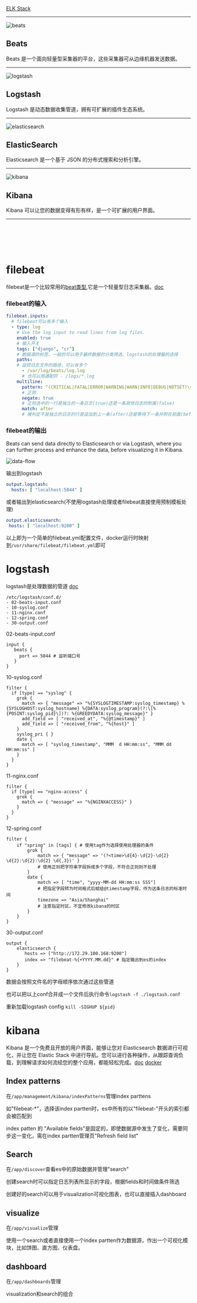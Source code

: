 [ELK Stack](https://www.elastic.co/cn/elastic-stack)

---

![beats][beats]
## Beats
Beats 是一个面向轻量型采集器的平台，这些采集器可从边缘机器发送数据。

---

![logstash][logstash]
## Logstash
Logstash 是动态数据收集管道，拥有可扩展的插件生态系统。

---

![elasticsearch][elasticsearch]
## ElasticSearch
Elasticsearch 是一个基于 JSON 的分布式搜索和分析引擎。

---

![kibana][kibana]
## Kibana
Kibana 可以让您的数据变得有形有样，是一个可扩展的用户界面。

---

<br>
<br>
<br>
<br>



# filebeat
filebeat是一个比较常用的[beat类型][beat-types],它是一个轻量型日志采集器。[doc][filebeat-doc]

### filebeat的输入
```yml
filebeat.inputs:
  # filebeat可以有多个输入
  - type: log 
    # Use the log input to read lines from log files.
    enabled: true 
    # 输入开关
    tags: ["django", "cr"]
    # 数据源的标签，一般的可以用于最终数据的分类筛选、logstash的处理器的选择
    paths: 
    # 监控日志文件的路径，可以有多个
      - /var/log/beats/log.log 
      # 也可以用通配符 - /logs/*.log
    multiline:
      pattern: ^(CRITICAL|FATAL|ERROR|WARNING|WARN|INFO|DEBUG|NOTSET)\s
      # 正则
      negate: true
      # 正则选中的一行是独立的一条日志(true)还是一条其他日志的附属(false)
      match: after
      # 被判定不是独立的日志的行是追加到上一条(after)还是等待下一条并附在前面(before)
```
### filebeat的输出

Beats can send data directly to Elasticsearch or via Logstash, where you can further process and enhance the data, before visualizing it in Kibana.

![data-flow][data-flow]

输出到logstash
```yml
output.logstash:
  hosts: [ "localhost:5044" ]
```
或者输出到elasticsearch(不使用logstash处理或者filebeat直接使用预制模板处理)
```yml
output.elasticsearch:
 hosts: [ "localhost:9200" ]
```

以上即为一个简单的filebeat.yml配置文件，docker运行时映射到`/usr/share/filebeat/filebeat.yml`即可

# logstash
logstash是处理数据的管道 [doc][logstash-doc]

```
/etc/logstash/conf.d/
- 02-beats-input.conf  
- 10-syslog.conf  
- 11-nginx.conf  
- 12-spring.conf
- 30-output.conf
```

02-beats-input.conf
```
input {
   beats {
     port => 5044 # 监听端口号
   }
}
```
10-syslog.conf
```
filter {
  if [type] == "syslog" {
    grok {
      match => { "message" => "%{SYSLOGTIMESTAMP:syslog_timestamp} %{SYSLOGHOST:syslog_hostname} %{DATA:syslog_program}(?:\[%{POSINT:syslog_pid}\])?: %{GREEDYDATA:syslog_message}" }
      add_field => [ "received_at", "%{@timestamp}" ]
      add_field => [ "received_from", "%{host}" ]
    }
    syslog_pri { }
    date {
      match => [ "syslog_timestamp", "MMM  d HH:mm:ss", "MMM dd HH:mm:ss" ]
    }
  }
}
```
11-nginx.conf
```
filter {
  if [type] == "nginx-access" {
    grok {
      match => { "message" => "%{NGINXACCESS}" }
    }
  }
}
```
12-spring.conf
```
filter {
    if "spring" in [tags] { # 使用tag作为选择使用处理器的条件
        grok {
            match => { "message" => '(?<time>\d{4}-\d{2}-\d{2} \d{2}:\d{2}:\d{2} \d{,3})' }
            # 使用正则把字符串字段拆成多个字段，不符合正则则不处理
        }
        date {
            match => [ "time", "yyyy-MM-dd HH:mm:ss SSS"]
            # 把指定字段转为时间格式后赋给@timestamp字段，作为这条日志的标准时间
            timezone => "Asia/Shanghai"
            # 注意指定时区，不宜修改kibana的时区
        }
    }
}
```
30-output.conf
```
output {
    elasticsearch {
       hosts => ["http://172.29.100.168:9200"]
       index => "filebeat-%{+YYYY.MM.dd}" # 指定输出到es的index
    }
}
```
数据会按照文件名的字母顺序依次通过这些管道

也可以把以上conf合并成一个文件后执行命令`logstash -f ./logstash.conf`

重新加载logstash config `kill -SIGHUP ${pid}`

# kibana

Kibana 是一个免费且开放的用户界面，能够让您对 Elasticsearch 数据进行可视化，并让您在 Elastic Stack 中进行导航。您可以进行各种操作，从跟踪查询负载，到理解请求如何流经您的整个应用，都能轻松完成。[doc][kibana-doc] [docker][kibana-docker]

## Index patterns

在`/app/management/kibana/indexPatterns`管理index parttens

如"filebeat-*"，选择该index partten时，es中所有的以"filebeat-"开头的索引都会被匹配到

index patten 的 "Available fields"是固定的，即使数据源中发生了变化，需要同步这一变化，需在index partten管理页"Refresh field list"

## Search

在`/app/discover`查看es中的原始数据并管理"search"

创建search时可以指定日志列表所显示的字段，根据fields和时间做条件筛选

创建好的search可以用于visualization可视化图表，也可以直接插入dashboard


## visualize

在`/app/visualize`管理

使用一个search或者直接使用一个index partten作为数据源，作出一个可视化模块，比如饼图、直方图、仪表盘。

## dashboard

在`/app/dashboards`管理

visualization和search的组合





[elasticsearch]: https://images.contentstack.io/v3/assets/bltefdd0b53724fa2ce/blt850b5bd506c6b3ce/5d0cfe28d8ff351753cbf2ad/logo-elastic-search-color-64.svg
[kibana]: https://images.contentstack.io/v3/assets/bltefdd0b53724fa2ce/blt38b131256d241912/5d0cfe3a970556dd5800ebfe/logo-kibana-64-color.svg
[beats]: https://images.contentstack.io/v3/assets/bltefdd0b53724fa2ce/blt4da03cec7fcabcac/5d0cfe4b77f34fd55839b480/logo-beats-64-color.svg
[logstash]: https://images.contentstack.io/v3/assets/bltefdd0b53724fa2ce/blt8d79255492e03260/5d0cfe54561b9b0b537f94e8/logo-logstash-64-color.svg
[data-flow]: https://www.elastic.co/guide/en/beats/libbeat/current/images/beats-platform.png

[beat-types]: https://www.elastic.co/guide/en/beats/libbeat/current/beats-reference.html
[filebeat-doc]: https://www.elastic.co/guide/en/beats/filebeat/current/index.html
[logstash-doc]: https://www.elastic.co/guide/en/logstash/current/index.html
[kibana-doc]: https://www.elastic.co/cn/kibana/features
[kibana-docker]: https://www.elastic.co/guide/en/elastic-stack-get-started/current/get-started-docker.html
